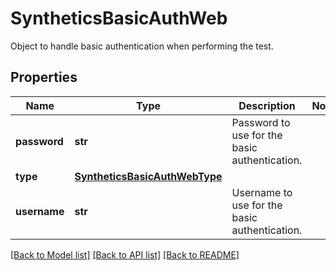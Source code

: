 # SyntheticsBasicAuthWeb

Object to handle basic authentication when performing the test.

## Properties

| Name         | Type                                                            | Description                                   | Notes |
| ------------ | --------------------------------------------------------------- | --------------------------------------------- | ----- |
| **password** | **str**                                                         | Password to use for the basic authentication. |
| **type**     | [**SyntheticsBasicAuthWebType**](SyntheticsBasicAuthWebType.md) |                                               |
| **username** | **str**                                                         | Username to use for the basic authentication. |

[[Back to Model list]](README.md#documentation-for-models) [[Back to API list]](README.md#documentation-for-api-endpoints) [[Back to README]](README.md)
